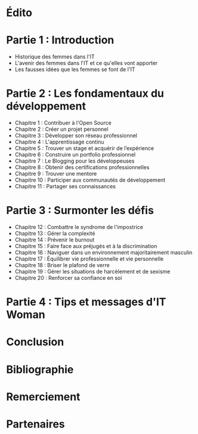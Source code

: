 # Édito

# Partie 1 : Introduction

- Historique des femmes dans l'IT
- L'avenir des femmes dans l'IT et ce qu'elles vont apporter
- Les fausses idées que les femmes se font de l'IT

# Partie 2 : Les fondamentaux du développement

- Chapitre 1 : Contribuer à l'Open Source
- Chapitre 2 : Créer un projet personnel
- Chapitre 3 : Développer son réseau professionnel
- Chapitre 4 : L'apprentissage continu
- Chapitre 5 : Trouver un stage et acquérir de l’expérience
- Chapitre 6 : Construire un portfolio professionnel
- Chapitre 7 : Le Blogging pour les développeuses
- Chapitre 8 : Obtenir des certifications professionnelles
- Chapitre 9 : Trouver une mentore
- Chapitre 10 : Participer aux communautés de développement
- Chapitre 11 : Partager ses connaissances

# Partie 3 : Surmonter les défis

- Chapitre 12 : Combattre le syndrome de l'impostrice
- Chapitre 13 : Gérer la complexité
- Chapitre 14 : Prévenir le burnout
- Chapitre 15 : Faire face aux préjugés et à la discrimination
- Chapitre 16 : Naviguer dans un environnement majoritairement masculin
- Chapitre 17 : Équilibrer vie professionnelle et vie personnelle
- Chapitre 18 : Briser le plafond de verre
- Chapitre 19 : Gérer les situations de harcèlement et de sexisme
- Chapitre 20 : Renforcer sa confiance en soi

# Partie 4 : Tips et messages d'IT Woman

# Conclusion

# Bibliographie

# Remerciement

# Partenaires